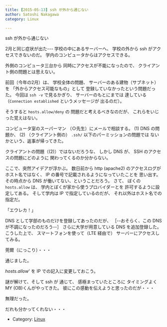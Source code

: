 ```yaml
---
title: [2015-05-13] ssh が外から通じない
author: Satoshi Nakagawa
category: Linux

---
```


ssh が外から通じない

 2月と同じ症状が出た---
学校の中にあるサーバーへ、
学校の外から ssh がアクセスできないのだ。
学内のコンピュータからはアクセスできる。

 外側のコンピュータ三台から
同時にアクセスが不能になったので、
クライアント側の問題とは思えない。

 前回（今年の2月）は、
学校全体の問題、
サーバーのある建物（サブネット）を
「外からアクセス可能なもの」として
登録していなかったという問題だった。
今回は `ssh -v` で見るかぎり、
サーバーのもとにまでは
達している
（`Connection established` というメッセージが
出るのだ）。

 そうすると `hosts.allow/deny` の
問題だと考えるべきなのだが、
これらをいじった覚えはない。

 コンピュータ室のスーパーマン
（Ｏ先生）にメールで相談する。
(1) DNS の問題か、
(2) （クライアント側の）
`.ssh/` 以下のパーミッションの問題では
ないかという、返事が帰ってきた。

 クライアントの問題（(2)）ではないだろうな、
しかし DNS が、
SSH のアクセスの問題にどのように
関わってくるのか分からない。

 ここで、突然アイデアが浮かぶ。
数日前から http (apache2) のアクセスログが
ホスト名ではなく、
IP の番号で記載されるようになっていたことを
思い出す。
その時点から DNS が働いてない、ということだろう。
さて、
ぼくの `hosts.allow` は、
学内とぼくが家から使うプロバイダーとを
許可するように設定してある。
そして学内は IP で指定しているのだが、
それ以外はホスト名での指定だ。

 「エウレカ！」

 DNS として学部のものだけを登録してあったのだが、
［--おそらく、この DNS が不調になったのだろう--］
さらに大学が用意している DNS を追加登録した。
こうした上で、
スマートフォンを使って（LTE 経由で）
サーバーにアクセスしてみる。

 莞爾（にっこり）・・・

 通じました。

 _hosts.allow_' を
IP での記入に変更しておこう。

 謎が解けて、そして ssh が
通じて、
感極まっていたところに
タイミングよく MY (OB)くんがやってきた。
彼にこの感動を伝えようと思ったのだが・・・

 無理だった。

 だれも分かってくれない・・・

- Category: [Linux](https://merapano.github.io/categories.html#Linux)

